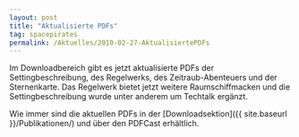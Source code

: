 ```yaml
---
layout: post
title: "Aktualisierte PDFs"
tag: spacepirates
permalink: /Aktuelles/2010-02-27-AktualisiertePDFs
---
```


Im Downloadbereich gibt es jetzt aktualisierte PDFs der Settingbeschreibung, des Regelwerks, des Zeitraub-Abenteuers und der Sternenkarte. Das Regelwerk bietet jetzt weitere Raumschiffmacken und die Settingbeschreibung wurde unter anderem um Techtalk ergänzt.

Wie immer sind die aktuellen PDFs in der [Downloadsektion]({{ site.baseurl }}/Publikationen/) und über den PDFCast erhältlich.

